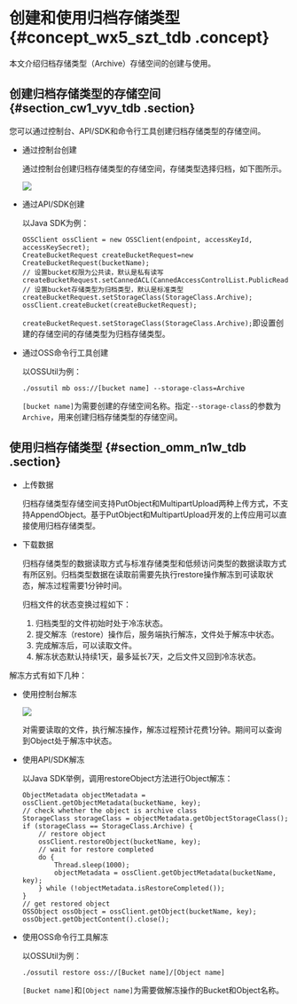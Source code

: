 # 创建和使用归档存储类型 {#concept_wx5_szt_tdb .concept}

本文介绍归档存储类型（Archive）存储空间的创建与使用。

## 创建归档存储类型的存储空间 {#section_cw1_vyv_tdb .section}

您可以通过控制台、API/SDK和命令行工具创建归档存储类型的存储空间。

-   通过控制台创建

    通过控制台创建归档存储类型的存储空间，存储类型选择归档，如下图所示。

    ![](http://static-aliyun-doc.oss-cn-hangzhou.aliyuncs.com/assets/img/4342/15615988401015_zh-CN.png)

-   通过API/SDK创建

    以Java SDK为例：

    ``` {#codeblock_ofp_nfs_uhw}
    OSSClient ossClient = new OSSClient(endpoint, accessKeyId, accessKeySecret);
    CreateBucketRequest createBucketRequest=new CreateBucketRequest(bucketName);
    // 设置bucket权限为公共读，默认是私有读写 createBucketRequest.setCannedACL(CannedAccessControlList.PublicRead);
    // 设置bucket存储类型为归档类型，默认是标准类型
    createBucketRequest.setStorageClass(StorageClass.Archive);
    ossClient.createBucket(createBucketRequest);
    ```

     `createBucketRequest.setStorageClass(StorageClass.Archive);`即设置创建的存储空间的存储类型为归档存储类型。

-   通过OSS命令行工具创建

    以OSSUtil为例：

    ``` {#codeblock_ip7_2dk_2p4}
    ./ossutil mb oss://[bucket name] --storage-class=Archive
    ```

     `[bucket name]`为需要创建的存储空间名称。指定`--storage-class`的参数为`Archive`，用来创建归档存储类型的存储空间。


## 使用归档存储类型 {#section_omm_n1w_tdb .section}

-   上传数据

    归档存储类型存储空间支持PutObject和MultipartUpload两种上传方式，不支持AppendObject。基于PutObject和MultipartUpload开发的上传应用可以直接使用归档存储类型。

-   下载数据

    归档存储类型的数据读取方式与标准存储类型和低频访问类型的数据读取方式有所区别。归档类型数据在读取前需要先执行restore操作解冻到可读取状态，解冻过程需要1分钟时间。

    归档文件的状态变换过程如下：

    1.  归档类型的文件初始时处于冷冻状态。
    2.  提交解冻（restore）操作后，服务端执行解冻，文件处于解冻中状态。
    3.  完成解冻后，可以读取文件。
    4.  解冻状态默认持续1天，最多延长7天，之后文件又回到冷冻状态。

解冻方式有如下几种：

-   使用控制台解冻

    ![](http://static-aliyun-doc.oss-cn-hangzhou.aliyuncs.com/assets/img/4342/15615988401024_zh-CN.png)

    对需要读取的文件，执行解冻操作，解冻过程预计花费1分钟。期间可以查询到Object处于解冻中状态。

-   使用API/SDK解冻

    以Java SDK举例，调用restoreObject方法进行Object解冻：

    ``` {#codeblock_o94_xi2_ah9}
    ObjectMetadata objectMetadata = ossClient.getObjectMetadata(bucketName, key);
    // check whether the object is archive class
    StorageClass storageClass = objectMetadata.getObjectStorageClass();
    if (storageClass == StorageClass.Archive) {
        // restore object
        ossClient.restoreObject(bucketName, key);
        // wait for restore completed
        do {
            Thread.sleep(1000);
            objectMetadata = ossClient.getObjectMetadata(bucketName, key);
        } while (!objectMetadata.isRestoreCompleted());
    }
    // get restored object
    OSSObject ossObject = ossClient.getObject(bucketName, key);
    ossObject.getObjectContent().close();
    ```

-   使用OSS命令行工具解冻

    以OSSUtil为例：

    ``` {#codeblock_r1z_ep2_fyn}
    ./ossutil restore oss://[Bucket name]/[Object name]
    ```

     `[Bucket name]`和`[Object name]`为需要做解冻操作的Bucket和Object名称。


